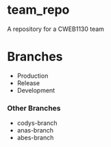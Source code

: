 # team_repo
A repository for a CWEB1130 team


# Branches

  * Production
  * Release
  * Development

### Other Branches

 * codys-branch
 * anas-branch
 * abes-branch
